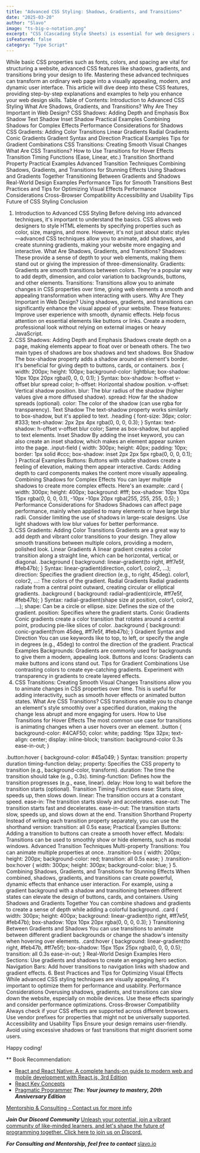 ```yaml
---
title: "Advanced CSS Styling: Shadows, Gradients, and Transitions"
date: "2025-03-20"
author: "Slavo"
image: "ts-big-o-notation.png"
excerpt: "CSS (Cascading Style Sheets) is essential for web designers and developers."
isFeatured: false
category: "Type Script"
---
```


While basic CSS properties such as fonts, colors, and spacing are vital for structuring a website, advanced CSS features like shadows, gradients, and transitions bring your design to life. Mastering these advanced techniques can transform an ordinary web page into a visually appealing, modern, and dynamic user interface. This article will dive deep into these CSS features, providing step-by-step explanations and examples to help you enhance your web design skills.
Table of Contents:
Introduction to Advanced CSS Styling
What Are Shadows, Gradients, and Transitions?
Why Are They Important in Web Design?
CSS Shadows: Adding Depth and Emphasis
Box Shadow
Text Shadow
Inset Shadow
Practical Examples
Combining Shadows for Complex Effects
Performance Considerations for Shadows
CSS Gradients: Adding Color Transitions
Linear Gradients
Radial Gradients
Conic Gradients
Gradient Syntax and Direction
Practical Examples
Tips for Gradient Combinations
CSS Transitions: Creating Smooth Visual Changes
What Are CSS Transitions?
How to Use Transitions for Hover Effects
Transition Timing Functions (Ease, Linear, etc.)
Transition Shorthand Property
Practical Examples
Advanced Transition Techniques
Combining Shadows, Gradients, and Transitions for Stunning Effects
Using Shadows and Gradients Together
Transitioning Between Gradients and Shadows
Real-World Design Examples
Performance Tips for Smooth Transitions
Best Practices and Tips for Optimizing Visual Effects
Performance Considerations
Cross-Browser Compatibility
Accessibility and Usability Tips
Future of CSS Styling
Conclusion

1. Introduction to Advanced CSS Styling
Before delving into advanced techniques, it's important to understand the basics. CSS allows web designers to style HTML elements by specifying properties such as color, size, margins, and more. However, it's not just about static styles—advanced CSS techniques allow you to animate, add shadows, and create stunning gradients, making your website more engaging and interactive.
What Are Shadows, Gradients, and Transitions?
Shadows: These provide a sense of depth to your web elements, making them stand out or giving the impression of three-dimensionality.
Gradients: Gradients are smooth transitions between colors. They're a popular way to add depth, dimension, and color variation to backgrounds, buttons, and other elements.
Transitions: Transitions allow you to animate changes in CSS properties over time, giving web elements a smooth and appealing transformation when interacting with users.
Why Are They Important in Web Design?
Using shadows, gradients, and transitions can significantly enhance the visual appeal of your website. These features:
Improve user experience with smooth, dynamic effects.
Help focus attention on essential elements like buttons or links.
Create a modern, professional look without relying on external images or heavy JavaScript.
2. CSS Shadows: Adding Depth and Emphasis
Shadows create depth on a page, making elements appear to float over or beneath others. The two main types of shadows are box shadows and text shadows.
Box Shadow
The box-shadow property adds a shadow around an element's border. It's beneficial for giving depth to buttons, cards, or containers.
.box {
  width: 200px;
  height: 100px;
  background-color: lightblue;
  box-shadow: 10px 10px 20px rgba(0, 0, 0, 0.1);
}
Syntax: box-shadow: h-offset v-offset blur spread color;
h-offset: Horizontal shadow position.
v-offset: Vertical shadow position.
blur: The blur radius of the shadow (higher values give a more diffused shadow).
spread: How far the shadow spreads (optional).
color: The color of the shadow (can use rgba for transparency).
Text Shadow
The text-shadow property works similarly to box-shadow, but it's applied to text.
.heading {
  font-size: 36px;
  color: #333;
  text-shadow: 2px 2px 4px rgba(0, 0, 0, 0.3);
}
Syntax: text-shadow: h-offset v-offset blur color;
Same as box-shadow, but applied to text elements.
Inset Shadow
By adding the inset keyword, you can also create an inset shadow, which makes an element appear sunken into the page.
.input-field {
  width: 300px;
  height: 40px;
  padding: 10px;
  border: 1px solid #ccc;
  box-shadow: inset 2px 2px 5px rgba(0, 0, 0, 0.1);
}
Practical Examples
Buttons: Buttons with subtle shadows create a feeling of elevation, making them appear interactive.
Cards: Adding depth to card components makes the content more visually appealing.
Combining Shadows for Complex Effects
You can layer multiple shadows to create more complex effects. Here's an example:
.card {
  width: 300px;
  height: 400px;
  background: #fff;
  box-shadow: 10px 10px 15px rgba(0, 0, 0, 0.1), -10px -10px 20px rgba(255, 255, 255, 0.5);
}
Performance Considerations for Shadows
Shadows can affect page performance, mainly when applied to many elements or have large blur radii. Consider limiting the use of shadows in large-scale designs.
Use light shadows with low blur values for better performance.
3. CSS Gradients: Adding Color Transitions
Gradients are a great way to add depth and vibrant color transitions to your design. They allow smooth transitions between multiple colors, providing a modern, polished look.
Linear Gradients
A linear gradient creates a color transition along a straight line, which can be horizontal, vertical, or diagonal.
.background {
  background: linear-gradient(to right, #ff7e5f, #feb47b);
}
Syntax: linear-gradient(direction, color1, color2, ...);
direction: Specifies the gradient direction (e.g., to right, 45deg).
color1, color2, ...: The colors of the gradient.
Radial Gradients
Radial gradients radiate from a central point outward, creating circular or elliptical gradients.
.background {
  background: radial-gradient(circle, #ff7e5f, #feb47b);
}
Syntax: radial-gradient(shape size at position, color1, color2, ...);
shape: Can be a circle or ellipse.
size: Defines the size of the gradient.
position: Specifies where the gradient starts.
Conic Gradients
Conic gradients create a color transition that rotates around a central point, producing pie-like slices of color.
.background {
  background: conic-gradient(from 45deg, #ff7e5f, #feb47b);
}
Gradient Syntax and Direction
You can use keywords like to top, to left, or specify the angle in degrees (e.g., 45deg) to control the direction of the gradient.
Practical Examples
Backgrounds: Gradients are commonly used for backgrounds to give them a modern, appealing look.
Buttons and Icons: Gradients can make buttons and icons stand out.
Tips for Gradient Combinations
Use contrasting colors to create eye-catching gradients.
Experiment with transparency in gradients to create layered effects.
4. CSS Transitions: Creating Smooth Visual Changes
Transitions allow you to animate changes in CSS properties over time. This is useful for adding interactivity, such as smooth hover effects or animated button states.
What Are CSS Transitions?
CSS transitions enable you to change an element's style smoothly over a specified duration, making the change less abrupt and more engaging for users.
How to Use Transitions for Hover Effects
The most common use case for transitions is animating changes when a user hovers over an element.
.button {
  background-color: #4CAF50;
  color: white;
  padding: 15px 32px;
  text-align: center;
  display: inline-block;
  transition: background-color 0.3s ease-in-out;
}

.button:hover {
  background-color: #45a049;
}
Syntax: transition: property duration timing-function delay;
property: Specifies the CSS property to transition (e.g., background-color, transform).
duration: The time the transition should take (e.g., 0.3s).
timing-function: Defines how the transition progresses (e.g., ease, linear).
delay: How long to wait before the transition starts (optional).
Transition Timing Functions
ease: Starts slow, speeds up, then slows down.
linear: The transition occurs at a constant speed.
ease-in: The transition starts slowly and accelerates.
ease-out: The transition starts fast and decelerates.
ease-in-out: The transition starts slow, speeds up, and slows down at the end.
Transition Shorthand Property
Instead of writing each transition property separately, you can use the shorthand version:
transition: all 0.5s ease;
Practical Examples
Buttons: Adding a transition to buttons can create a smooth hover effect.
Modals: Transitions can be used to smoothly show or hide elements, such as modal windows.
Advanced Transition Techniques
Multi-property Transitions: You can animate multiple properties at once.
.transition-box {
  width: 200px;
  height: 200px;
  background-color: red;
  transition: all 0.5s ease;
}
.transition-box:hover {
  width: 300px;
  height: 300px;
  background-color: blue;
}
5. Combining Shadows, Gradients, and Transitions for Stunning Effects
When combined, shadows, gradients, and transitions can create powerful, dynamic effects that enhance user interaction. For example, using a gradient background with a shadow and transitioning between different states can elevate the design of buttons, cards, and containers.
Using Shadows and Gradients Together
You can combine shadows and gradients to create a sense of depth while adding a colorful background.
.card {
  width: 300px;
  height: 400px;
  background: linear-gradient(to right, #ff7e5f, #feb47b);
  box-shadow: 10px 10px 20px rgba(0, 0, 0, 0.3);
}
Transitioning Between Gradients and Shadows
You can use transitions to animate between different gradient backgrounds or change the shadow's intensity when hovering over elements.
.card:hover {
  background: linear-gradient(to right, #feb47b, #ff7e5f);
  box-shadow: 15px 15px 25px rgba(0, 0, 0, 0.5);
  transition: all 0.3s ease-in-out;
}
Real-World Design Examples
Hero Sections: Use gradients and shadows to create an engaging hero section.
Navigation Bars: Add hover transitions to navigation links with shadow and gradient effects.
6. Best Practices and Tips for Optimizing Visual Effects
While advanced CSS styling techniques are visually appealing, it's important to optimize them for performance and usability.
Performance Considerations
Overusing shadows, gradients, and transitions can slow down the website, especially on mobile devices. Use these effects sparingly and consider performance optimizations.
Cross-Browser Compatibility
Always check if your CSS effects are supported across different browsers. Use vendor prefixes for properties that might not be universally supported.
Accessibility and Usability Tips
Ensure your design remains user-friendly. Avoid using excessive shadows or fast transitions that might disorient some users.

Happy coding!

\*\* Book Recommendation:

- [React and React Native: A complete hands-on guide to modern web and mobile development with React.js, 3rd Edition](https://amzn.to/3CStF7m)
- [React Key Concepts](https://amzn.to/43XOCJM)
- [Pragmatic Programmer](https://amzn.to/3W1P4oL) **_The: Your journey to mastery, 20th Anniversary Edition_**

[Mentorship & Consulting - Contact us for more info](/contact)

**_Join Our Discord Community_** [Unleash your potential, join a vibrant community of like-minded learners, and let's shape the future of programming together. Click here to join us on Discord.](https://discord.gg/A75tvDvZ)

**_For Consulting and Mentorship, feel free to contact_** [slavo.io](/contact)
